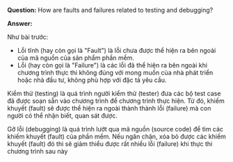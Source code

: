 **Question:** 
How are faults and failures related to testing and debugging?

**Answer:**

Như bài trước:
* Lỗi tĩnh (hay còn gọi là "Fault") là lỗi chưa được thể hiện ra bên ngoài của mã nguồn của sản phẩm phần mềm.
* Lỗi (hay còn gọi là "Failure") là các lỗi đã thể hiện ra bên ngoài khi chương trình thực thi không đúng với mong muốn của nhà phát triển hoặc nhà đầu tư, không phù hợp với đặc tả yêu cầu.

Kiểm thử (testing) là quá trình người kiểm thử (tester) đưa các bộ test case đã được soạn sẵn vào chương trình để chương trình thực hiện. Từ đó, khiếm khuyết (fault) sẽ được thể hiện ra ngoài thành thành lỗi (failure) mà con người có thể nhận biết, quan sát được.

Gỡ lỗi (debugging) là quá trình lướt qua mã nguồn (source code) để tìm các khiếm khuyết (fault) của phần mềm. Nếu ngăn chặn, xóa bỏ được các khiếm khuyết (fault) đó thì sẽ giảm thiểu được rất nhiều lỗi (failure) khi thực thi chương trình sau này
